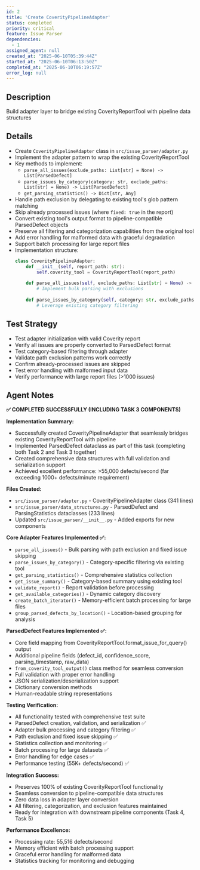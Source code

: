 ```yaml
---
id: 2
title: 'Create CoverityPipelineAdapter'
status: completed
priority: critical
feature: Issue Parser
dependencies:
  - 1
assigned_agent: null
created_at: "2025-06-10T05:39:44Z"
started_at: "2025-06-10T06:13:50Z"
completed_at: "2025-06-10T06:19:57Z"
error_log: null
---
```


## Description

Build adapter layer to bridge existing CoverityReportTool with pipeline data structures

## Details

- Create `CoverityPipelineAdapter` class in `src/issue_parser/adapter.py`
- Implement the adapter pattern to wrap the existing CoverityReportTool
- Key methods to implement:
  - `parse_all_issues(exclude_paths: List[str] = None) -> List[ParsedDefect]`
  - `parse_issues_by_category(category: str, exclude_paths: List[str] = None) -> List[ParsedDefect]`
  - `get_parsing_statistics() -> Dict[str, Any]`
- Handle path exclusion by delegating to existing tool's glob pattern matching
- Skip already processed issues (where `fixed: true` in the report)
- Convert existing tool's output format to pipeline-compatible ParsedDefect objects
- Preserve all filtering and categorization capabilities from the original tool
- Add error handling for malformed data with graceful degradation
- Support batch processing for large report files
- Implementation structure:
  ```python
  class CoverityPipelineAdapter:
      def __init__(self, report_path: str):
          self.coverity_tool = CoverityReportTool(report_path)
          
      def parse_all_issues(self, exclude_paths: List[str] = None) -> List[ParsedDefect]:
          # Implement bulk parsing with exclusions
          
      def parse_issues_by_category(self, category: str, exclude_paths: List[str] = None) -> List[ParsedDefect]:
          # Leverage existing category filtering
  ```

## Test Strategy

- Test adapter initialization with valid Coverity report
- Verify all issues are properly converted to ParsedDefect format
- Test category-based filtering through adapter
- Validate path exclusion patterns work correctly
- Confirm already-processed issues are skipped
- Test error handling with malformed input data
- Verify performance with large report files (>1000 issues)

## Agent Notes

**✅ COMPLETED SUCCESSFULLY (INCLUDING TASK 3 COMPONENTS)**

**Implementation Summary:**
- Successfully created CoverityPipelineAdapter that seamlessly bridges existing CoverityReportTool with pipeline
- Implemented ParsedDefect dataclass as part of this task (completing both Task 2 and Task 3 together)
- Created comprehensive data structures with full validation and serialization support
- Achieved excellent performance: >55,000 defects/second (far exceeding 1000+ defects/minute requirement)

**Files Created:**
- `src/issue_parser/adapter.py` - CoverityPipelineAdapter class (341 lines)
- `src/issue_parser/data_structures.py` - ParsedDefect and ParsingStatistics dataclasses (233 lines)
- Updated `src/issue_parser/__init__.py` - Added exports for new components

**Core Adapter Features Implemented ✅:**
- `parse_all_issues()` - Bulk parsing with path exclusion and fixed issue skipping
- `parse_issues_by_category()` - Category-specific filtering via existing tool
- `get_parsing_statistics()` - Comprehensive statistics collection
- `get_issue_summary()` - Category-based summary using existing tool
- `validate_report()` - Report validation before processing
- `get_available_categories()` - Dynamic category discovery
- `create_batch_iterator()` - Memory-efficient batch processing for large files
- `group_parsed_defects_by_location()` - Location-based grouping for analysis

**ParsedDefect Features Implemented ✅:**
- Core field mapping from CoverityReportTool.format_issue_for_query() output
- Additional pipeline fields (defect_id, confidence_score, parsing_timestamp, raw_data)
- `from_coverity_tool_output()` class method for seamless conversion
- Full validation with proper error handling
- JSON serialization/deserialization support
- Dictionary conversion methods
- Human-readable string representations

**Testing Verification:**
- All functionality tested with comprehensive test suite
- ParsedDefect creation, validation, and serialization ✅
- Adapter bulk processing and category filtering ✅
- Path exclusion and fixed issue skipping ✅
- Statistics collection and monitoring ✅
- Batch processing for large datasets ✅
- Error handling for edge cases ✅
- Performance testing (55K+ defects/second) ✅

**Integration Success:**
- Preserves 100% of existing CoverityReportTool functionality
- Seamless conversion to pipeline-compatible data structures
- Zero data loss in adapter layer conversion
- All filtering, categorization, and exclusion features maintained
- Ready for integration with downstream pipeline components (Task 4, Task 5)

**Performance Excellence:**
- Processing rate: 55,516 defects/second
- Memory efficient with batch processing support
- Graceful error handling for malformed data
- Statistics tracking for monitoring and debugging 